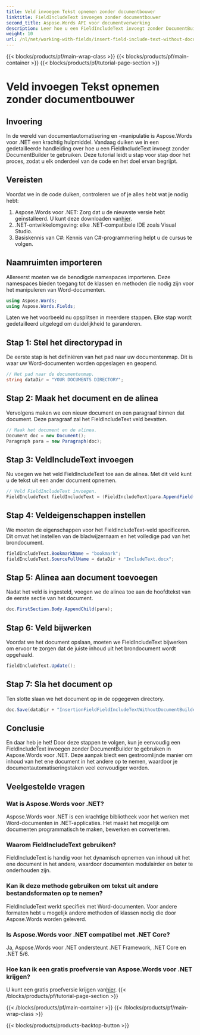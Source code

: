 ```yaml
---
title: Veld invoegen Tekst opnemen zonder documentbouwer
linktitle: FieldIncludeText invoegen zonder documentbouwer
second_title: Aspose.Words API voor documentverwerking
description: Leer hoe u een FieldIncludeText invoegt zonder DocumentBuilder te gebruiken in Aspose.Words voor .NET met onze gedetailleerde, stapsgewijze handleiding.
weight: 10
url: /nl/net/working-with-fields/insert-field-include-text-without-document-builder/
---
```


{{< blocks/products/pf/main-wrap-class >}}
{{< blocks/products/pf/main-container >}}
{{< blocks/products/pf/tutorial-page-section >}}

# Veld invoegen Tekst opnemen zonder documentbouwer

## Invoering

In de wereld van documentautomatisering en -manipulatie is Aspose.Words voor .NET een krachtig hulpmiddel. Vandaag duiken we in een gedetailleerde handleiding over hoe u een FieldIncludeText invoegt zonder DocumentBuilder te gebruiken. Deze tutorial leidt u stap voor stap door het proces, zodat u elk onderdeel van de code en het doel ervan begrijpt.

## Vereisten

Voordat we in de code duiken, controleren we of je alles hebt wat je nodig hebt:

1.  Aspose.Words voor .NET: Zorg dat u de nieuwste versie hebt geïnstalleerd. U kunt deze downloaden van[hier](https://releases.aspose.com/words/net/).
2. .NET-ontwikkelomgeving: elke .NET-compatibele IDE zoals Visual Studio.
3. Basiskennis van C#: Kennis van C#-programmering helpt u de cursus te volgen.

## Naamruimten importeren

Allereerst moeten we de benodigde namespaces importeren. Deze namespaces bieden toegang tot de klassen en methoden die nodig zijn voor het manipuleren van Word-documenten.

```csharp
using Aspose.Words;
using Aspose.Words.Fields;
```

Laten we het voorbeeld nu opsplitsen in meerdere stappen. Elke stap wordt gedetailleerd uitgelegd om duidelijkheid te garanderen.

## Stap 1: Stel het directorypad in

De eerste stap is het definiëren van het pad naar uw documentenmap. Dit is waar uw Word-documenten worden opgeslagen en geopend.

```csharp
// Het pad naar de documentenmap.
string dataDir = "YOUR DOCUMENTS DIRECTORY";
```

## Stap 2: Maak het document en de alinea

Vervolgens maken we een nieuw document en een paragraaf binnen dat document. Deze paragraaf zal het FieldIncludeText veld bevatten.

```csharp
// Maak het document en de alinea.
Document doc = new Document();
Paragraph para = new Paragraph(doc);
```

## Stap 3: VeldIncludeText invoegen

Nu voegen we het veld FieldIncludeText toe aan de alinea. Met dit veld kunt u de tekst uit een ander document opnemen.

```csharp
// Veld FieldIncludeText invoegen.
FieldIncludeText fieldIncludeText = (FieldIncludeText)para.AppendField(FieldType.FieldIncludeText, false);
```

## Stap 4: Veldeigenschappen instellen

We moeten de eigenschappen voor het FieldIncludeText-veld specificeren. Dit omvat het instellen van de bladwijzernaam en het volledige pad van het brondocument.

```csharp
fieldIncludeText.BookmarkName = "bookmark";
fieldIncludeText.SourceFullName = dataDir + "IncludeText.docx";
```

## Stap 5: Alinea aan document toevoegen

Nadat het veld is ingesteld, voegen we de alinea toe aan de hoofdtekst van de eerste sectie van het document.

```csharp
doc.FirstSection.Body.AppendChild(para);
```

## Stap 6: Veld bijwerken

Voordat we het document opslaan, moeten we FieldIncludeText bijwerken om ervoor te zorgen dat de juiste inhoud uit het brondocument wordt opgehaald.

```csharp
fieldIncludeText.Update();
```

## Stap 7: Sla het document op

Ten slotte slaan we het document op in de opgegeven directory.

```csharp
doc.Save(dataDir + "InsertionFieldFieldIncludeTextWithoutDocumentBuilder.docx");
```

## Conclusie

En daar heb je het! Door deze stappen te volgen, kun je eenvoudig een FieldIncludeText invoegen zonder DocumentBuilder te gebruiken in Aspose.Words voor .NET. Deze aanpak biedt een gestroomlijnde manier om inhoud van het ene document in het andere op te nemen, waardoor je documentautomatiseringstaken veel eenvoudiger worden.

## Veelgestelde vragen

### Wat is Aspose.Words voor .NET?  
Aspose.Words voor .NET is een krachtige bibliotheek voor het werken met Word-documenten in .NET-applicaties. Het maakt het mogelijk om documenten programmatisch te maken, bewerken en converteren.

### Waarom FieldIncludeText gebruiken?  
FieldIncludeText is handig voor het dynamisch opnemen van inhoud uit het ene document in het andere, waardoor documenten modulairder en beter te onderhouden zijn.

### Kan ik deze methode gebruiken om tekst uit andere bestandsformaten op te nemen?  
FieldIncludeText werkt specifiek met Word-documenten. Voor andere formaten hebt u mogelijk andere methoden of klassen nodig die door Aspose.Words worden geleverd.

### Is Aspose.Words voor .NET compatibel met .NET Core?  
Ja, Aspose.Words voor .NET ondersteunt .NET Framework, .NET Core en .NET 5/6.

### Hoe kan ik een gratis proefversie van Aspose.Words voor .NET krijgen?  
 U kunt een gratis proefversie krijgen van[hier](https://releases.aspose.com/).
{{< /blocks/products/pf/tutorial-page-section >}}

{{< /blocks/products/pf/main-container >}}
{{< /blocks/products/pf/main-wrap-class >}}

{{< blocks/products/products-backtop-button >}}
